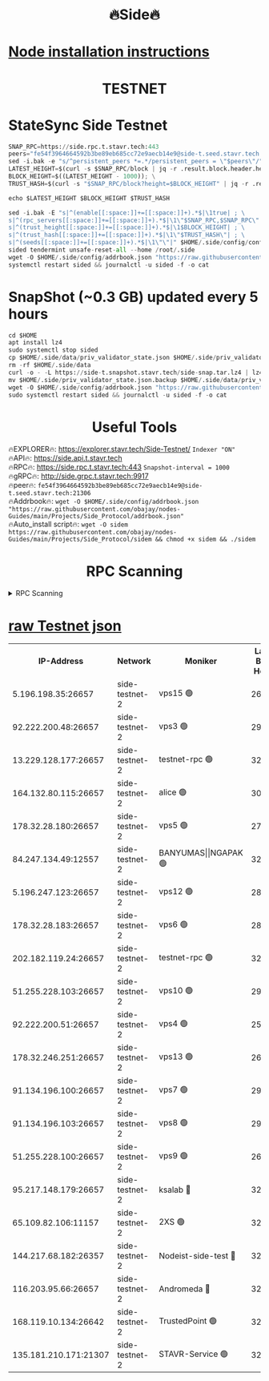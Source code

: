 <h1 align="center"> 🔥Side🔥</h1>

[Node installation instructions](https://github.com/obajay/nodes-Guides/tree/main/Projects/Side_Protocol)
=

<h1 align="center"> TESTNET</h1>

# StateSync Side Testnet
```python
SNAP_RPC=https://side.rpc.t.stavr.tech:443
peers="fe54f3964664592b3be89eb685cc72e9aecb14e9@side-t.seed.stavr.tech:21306"
sed -i.bak -e "s/^persistent_peers *=.*/persistent_peers = \"$peers\"/" $HOME/.side/config/config.toml
LATEST_HEIGHT=$(curl -s $SNAP_RPC/block | jq -r .result.block.header.height); \
BLOCK_HEIGHT=$((LATEST_HEIGHT - 1000)); \
TRUST_HASH=$(curl -s "$SNAP_RPC/block?height=$BLOCK_HEIGHT" | jq -r .result.block_id.hash)

echo $LATEST_HEIGHT $BLOCK_HEIGHT $TRUST_HASH

sed -i.bak -E "s|^(enable[[:space:]]+=[[:space:]]+).*$|\1true| ; \
s|^(rpc_servers[[:space:]]+=[[:space:]]+).*$|\1\"$SNAP_RPC,$SNAP_RPC\"| ; \
s|^(trust_height[[:space:]]+=[[:space:]]+).*$|\1$BLOCK_HEIGHT| ; \
s|^(trust_hash[[:space:]]+=[[:space:]]+).*$|\1\"$TRUST_HASH\"| ; \
s|^(seeds[[:space:]]+=[[:space:]]+).*$|\1\"\"|" $HOME/.side/config/config.toml
sided tendermint unsafe-reset-all --home /root/.side
wget -O $HOME/.side/config/addrbook.json "https://raw.githubusercontent.com/obajay/nodes-Guides/main/Projects/Side_Protocol/addrbook.json"
systemctl restart sided && journalctl -u sided -f -o cat
```
# SnapShot (~0.3 GB) updated every 5 hours
```python
cd $HOME
apt install lz4
sudo systemctl stop sided
cp $HOME/.side/data/priv_validator_state.json $HOME/.side/priv_validator_state.json.backup
rm -rf $HOME/.side/data
curl -o - -L https://side-t.snapshot.stavr.tech/side-snap.tar.lz4 | lz4 -c -d - | tar -x -C $HOME/.side --strip-components 2
mv $HOME/.side/priv_validator_state.json.backup $HOME/.side/data/priv_validator_state.json
wget -O $HOME/.side/config/addrbook.json "https://raw.githubusercontent.com/obajay/nodes-Guides/main/Projects/Side_Protocol/addrbook.json"
sudo systemctl restart sided && journalctl -u sided -f -o cat
```
 <h1 align="center"> Useful Tools</h1>
 
🔥EXPLORER🔥: https://explorer.stavr.tech/Side-Testnet/        `Indexer "ON"` \
🔥API🔥:      https://side.api.t.stavr.tech \
🔥RPC🔥:      https://side.rpc.t.stavr.tech:443              `Snapshot-interval = 1000` \
🔥gRPC🔥:     http://side.grpc.t.stavr.tech:9917 \
🔥peer🔥:     `fe54f3964664592b3be89eb685cc72e9aecb14e9@side-t.seed.stavr.tech:21306` \
🔥Addrbook🔥: ```wget -O $HOME/.side/config/addrbook.json "https://raw.githubusercontent.com/obajay/nodes-Guides/main/Projects/Side_Protocol/addrbook.json"``` \
🔥Auto_install script🔥:  `wget -O sidem https://raw.githubusercontent.com/obajay/nodes-Guides/main/Projects/Side_Protocol/sidem && chmod +x sidem && ./sidem`

<h1 align="center"> RPC Scanning</h1>

<details>
<summary>RPC Scanning</summary>

<h2 align="center"> We scan nodes in real time every 4 hours. And we provide the final result of RPC endpoints.
We cannot influence the operation of these nodes in any way. </h2>


```python
If Voting Power is higher than 0 --> then the Node is a validator of the network and may be subject to attack and be a potential threat to the chain.
```
```python
We marked such validators with a red symbol
```

</details>

[raw Testnet json](https://rpc-check.sidet.stavr.tech/sidet/rpc-sidet-result.json)
=


<table><tr><th>IP-Address</th><th>Network</th><th>Moniker</th><th>Latest Block Height</th><th>Earliest Block Height</th><th>Catching Up</th><th>Tx Index</th><th>Voting Power</th><th>Scan Time</th></tr><tr><td>5.196.198.35:26657</td><td>side-testnet-2</td><td>vps15 🟢</td><td>264271</td><td>1</td><td>False</td><td>on</td><td>0</td><td>2024-03-16T10:36:22.837476518UTC</td></tr><tr><td>92.222.200.48:26657</td><td>side-testnet-2</td><td>vps3 🟢</td><td>295308</td><td>1</td><td>False</td><td>on</td><td>0</td><td>2024-03-16T10:36:24.119403978UTC</td></tr><tr><td>13.229.128.177:26657</td><td>side-testnet-2</td><td>testnet-rpc 🟢</td><td>328550</td><td>1</td><td>False</td><td>on</td><td>0</td><td>2024-03-16T10:36:25.332579902UTC</td></tr><tr><td>164.132.80.115:26657</td><td>side-testnet-2</td><td>alice 🟢</td><td>308992</td><td>1</td><td>False</td><td>on</td><td>0</td><td>2024-03-16T10:36:26.087976009UTC</td></tr><tr><td>178.32.28.180:26657</td><td>side-testnet-2</td><td>vps5 🟢</td><td>276528</td><td>1</td><td>False</td><td>on</td><td>0</td><td>2024-03-16T10:36:26.917409377UTC</td></tr><tr><td>84.247.134.49:12557</td><td>side-testnet-2</td><td>BANYUMAS||NGAPAK 🟢</td><td>328550</td><td>1</td><td>False</td><td>off</td><td>0</td><td>2024-03-16T10:36:27.276073455UTC</td></tr><tr><td>5.196.247.123:26657</td><td>side-testnet-2</td><td>vps12 🟢</td><td>282323</td><td>1</td><td>False</td><td>on</td><td>0</td><td>2024-03-16T10:36:32.224974869UTC</td></tr><tr><td>178.32.28.183:26657</td><td>side-testnet-2</td><td>vps6 🟢</td><td>283794</td><td>1</td><td>False</td><td>on</td><td>0</td><td>2024-03-16T10:36:35.275507517UTC</td></tr><tr><td>202.182.119.24:26657</td><td>side-testnet-2</td><td>testnet-rpc 🟢</td><td>328552</td><td>1</td><td>False</td><td>on</td><td>0</td><td>2024-03-16T10:36:37.029534099UTC</td></tr><tr><td>51.255.228.103:26657</td><td>side-testnet-2</td><td>vps10 🟢</td><td>292997</td><td>1</td><td>False</td><td>on</td><td>0</td><td>2024-03-16T10:36:37.918228482UTC</td></tr><tr><td>92.222.200.51:26657</td><td>side-testnet-2</td><td>vps4 🟢</td><td>255717</td><td>1</td><td>False</td><td>on</td><td>0</td><td>2024-03-16T10:36:38.722998700UTC</td></tr><tr><td>178.32.246.251:26657</td><td>side-testnet-2</td><td>vps13 🟢</td><td>263215</td><td>1</td><td>False</td><td>on</td><td>0</td><td>2024-03-16T10:36:40.154359789UTC</td></tr><tr><td>91.134.196.100:26657</td><td>side-testnet-2</td><td>vps7 🟢</td><td>292164</td><td>1</td><td>False</td><td>on</td><td>0</td><td>2024-03-16T10:36:41.003425192UTC</td></tr><tr><td>91.134.196.103:26657</td><td>side-testnet-2</td><td>vps8 🟢</td><td>293019</td><td>1</td><td>False</td><td>on</td><td>0</td><td>2024-03-16T10:36:46.191295756UTC</td></tr><tr><td>51.255.228.100:26657</td><td>side-testnet-2</td><td>vps9 🟢</td><td>260816</td><td>1</td><td>False</td><td>on</td><td>0</td><td>2024-03-16T10:36:49.061559239UTC</td></tr><tr><td>95.217.148.179:26657</td><td>side-testnet-2</td><td>ksalab 🔴</td><td>328552</td><td>6001</td><td>False</td><td>off</td><td>69547</td><td>2024-03-16T10:36:35.587621902UTC</td></tr><tr><td>65.109.82.106:11157</td><td>side-testnet-2</td><td>2XS 🟢</td><td>328549</td><td>10001</td><td>False</td><td>off</td><td>0</td><td>2024-03-16T10:36:19.961483296UTC</td></tr><tr><td>144.217.68.182:26357</td><td>side-testnet-2</td><td>Nodeist-side-test 🔴</td><td>328552</td><td>123001</td><td>False</td><td>off</td><td>20060438</td><td>2024-03-16T10:36:39.309023746UTC</td></tr><tr><td>116.203.95.66:26657</td><td>side-testnet-2</td><td>Andromeda 🔴</td><td>328551</td><td>181001</td><td>False</td><td>off</td><td>20064092</td><td>2024-03-16T10:36:34.480628082UTC</td></tr><tr><td>168.119.10.134:26642</td><td>side-testnet-2</td><td>TrustedPoint 🟢</td><td>328487</td><td>266001</td><td>False</td><td>off</td><td>0</td><td>2024-03-16T10:36:35.802961831UTC</td></tr><tr><td>135.181.210.171:21307</td><td>side-testnet-2</td><td>STAVR-Service 🟢</td><td>328553</td><td>326001</td><td>False</td><td>on</td><td>0</td><td>2024-03-16T10:36:43.318600891UTC</td></tr></table>